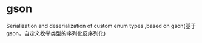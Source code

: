 # gson
Serialization and deserialization of custom enum types ,based on gson(基于gson，自定义枚举类型的序列化反序列化)

